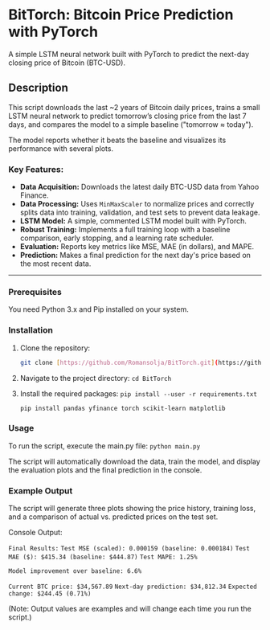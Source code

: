 # BitTorch: Bitcoin Price Prediction with PyTorch

A simple LSTM neural network built with PyTorch to predict the next-day closing price of Bitcoin (BTC-USD).

## Description

This script downloads the last ~2 years of Bitcoin daily prices, trains a small LSTM neural network to predict tomorrow’s closing price from the last 7 days, and compares the model to a simple baseline ("tomorrow ≈ today").

The model reports whether it beats the baseline and visualizes its performance with several plots.

### Key Features:
- **Data Acquisition:** Downloads the latest daily BTC-USD data from Yahoo Finance.
- **Data Processing:** Uses `MinMaxScaler` to normalize prices and correctly splits data into training, validation, and test sets to prevent data leakage.
- **LSTM Model:** A simple, commented LSTM model built with PyTorch.
- **Robust Training:** Implements a full training loop with a baseline comparison, early stopping, and a learning rate scheduler.
- **Evaluation:** Reports key metrics like MSE, MAE (in dollars), and MAPE.
- **Prediction:** Makes a final prediction for the next day's price based on the most recent data.

---

### Prerequisites

You need Python 3.x and Pip installed on your system.

### Installation

1. Clone the repository:
   ```sh
   git clone [https://github.com/Romansolja/BitTorch.git](https://github.com/Romansolja/BitTorch.git)

2. Navigate to the project directory:
     `cd BitTorch`

3. Install the required packages:
     `pip install --user -r requirements.txt`

     `pip install pandas yfinance torch scikit-learn matplotlib`

### Usage

To run the script, execute the main.py file:
  `python main.py`

The script will automatically download the data, train the model, and display the evaluation plots and the final prediction in the console.

### Example Output

The script will generate three plots showing the price history, training loss, and a comparison of actual vs. predicted prices on the test set.

Console Output:

  `Final Results:`
  `Test MSE (scaled): 0.000159 (baseline: 0.000184)`
  `Test MAE ($): $415.34 (baseline: $444.87)`
  `Test MAPE: 1.25%`

  `Model improvement over baseline: 6.6%`

  `Current BTC price: $34,567.89`
  `Next-day prediction: $34,812.34`
  `Expected change: $244.45 (0.71%)`
  
(Note: Output values are examples and will change each time you run the script.)
